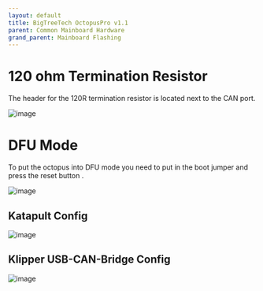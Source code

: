 ```yaml
---
layout: default 
title: BigTreeTech OctopusPro v1.1
parent: Common Mainboard Hardware
grand_parent: Mainboard Flashing
---
```


# 120 ohm Termination Resistor

The header for the 120R termination resistor is located next to the CAN port.

![image](https://github.com/user-attachments/assets/74ddb87b-1cda-4837-9d18-136b77ee165c)


# DFU Mode

To put the octopus into DFU mode you need to put in the boot jumper and press the reset button . 

![image](https://github.com/user-attachments/assets/9e87b908-2cf2-428b-b1c6-d4b3aecfe4b4)



## Katapult Config

![image](https://github.com/Esoterical/voron_canbus/assets/124253477/673ce3c6-5bd7-48a8-bcd4-99aeefb0f0a2)

## Klipper USB-CAN-Bridge Config

![image](https://user-images.githubusercontent.com/124253477/221378034-ac82a51e-6ba7-4288-8186-91a6733dbd2f.png)


